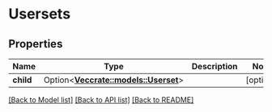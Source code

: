 # Usersets

## Properties

Name | Type | Description | Notes
------------ | ------------- | ------------- | -------------
**child** | Option<[**Vec<crate::models::Userset>**](Userset.md)> |  | [optional]

[[Back to Model list]](../README.md#documentation-for-models) [[Back to API list]](../README.md#documentation-for-api-endpoints) [[Back to README]](../README.md)


